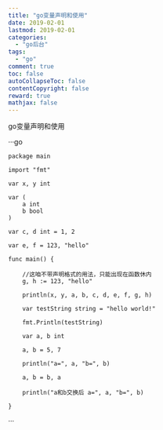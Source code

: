 ```yaml
---
title: "go变量声明和使用"
date: 2019-02-01
lastmod: 2019-02-01
categories:
  - "go后台"
tags:
  - "go"
comment: true
toc: false
autoCollapseToc: false
contentCopyright: false
reward: true
mathjax: false
---
```



go变量声明和使用

···go

    package main

    import "fmt"

    var x, y int

    var (
        a int
        b bool
    )

    var c, d int = 1, 2

    var e, f = 123, "hello"

    func main() {

        //这咱不带声明格式的用法，只能出现在函数休内
        g, h := 123, "hello"

        println(x, y, a, b, c, d, e, f, g, h)

        var testString string = "hello world!"

        fmt.Println(testString)

        var a, b int

        a, b = 5, 7

        println("a=", a, "b=", b)

        a, b = b, a

        println("a和b交换后 a=", a, "b=", b)

    }

···

